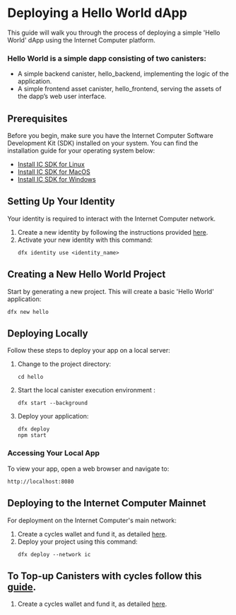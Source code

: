 # Deploying a Hello World dApp

This guide will walk you through the process of deploying a simple 'Hello World' dApp using the Internet Computer platform.

### Hello World is a simple dapp consisting of two canisters:
- A simple backend canister, hello_backend, implementing the logic of the application.
- A simple frontend asset canister, hello_frontend, serving the assets of the dapp’s web user interface.

## Prerequisites
Before you begin, make sure you have the Internet Computer Software Development Kit (SDK) installed on your system. You can find the installation guide for your operating system below:
- [Install IC SDK for Linux](IC_SDK_Linux.md)
- [Install IC SDK for MacOS](IC_SDK_MacOS.md)
- [Install IC SDK for Windows](IC_SDK_Windows.md)

## Setting Up Your Identity
Your identity is required to interact with the Internet Computer network.
1. Create a new identity by following the instructions provided [here](DFX_Wallet.md).
2. Activate your new identity with this command:
   ```shell
   dfx identity use <identity_name>
   ```

## Creating a New Hello World Project
Start by generating a new project. This will create a basic 'Hello World' application:
```shell
dfx new hello
```

## Deploying Locally
Follow these steps to deploy your app on a local server:
1. Change to the project directory:
   ```shell
   cd hello
   ```
2. Start the local canister execution environment :
   ```shell
   dfx start --background
   ```
3. Deploy your application:
   ```shell
   dfx deploy
   npm start
   ```

### Accessing Your Local App
To view your app, open a web browser and navigate to:
```
http://localhost:8080
```

## Deploying to the Internet Computer Mainnet
For deployment on the Internet Computer's main network:
1. Create a cycles wallet and fund it, as detailed [here](DFX_Wallet.md).
2. Deploy your project using this command:
   ```shell
   dfx deploy --network ic
   ```
   
## To Top-up Canisters with cycles follow this [guide](Canisters.md).

1. Create a cycles wallet and fund it, as detailed [here](DFX_Wallet.md).
